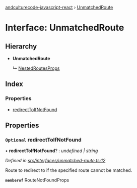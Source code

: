 [andculturecode-javascript-react](../README.md) › [UnmatchedRoute](unmatchedroute.md)

# Interface: UnmatchedRoute

## Hierarchy

* **UnmatchedRoute**

  ↳ [NestedRoutesProps](nestedroutesprops.md)

## Index

### Properties

* [redirectToIfNotFound](unmatchedroute.md#optional-redirecttoifnotfound)

## Properties

### `Optional` redirectToIfNotFound

• **redirectToIfNotFound**? : *undefined | string*

*Defined in [src/interfaces/unmatched-route.ts:12](https://github.com/AndcultureCode/AndcultureCode.JavaScript.React/blob/a1d0cf0/src/interfaces/unmatched-route.ts#L12)*

Route to redirect to if the specified route cannot be matched.

**`memberof`** RouteNotFoundProps
